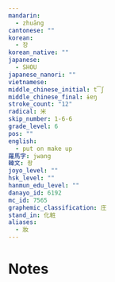 ```yaml
---
mandarin:
  - zhuāng
cantonese: ""
korean:
  - 장
korean_native: ""
japanese:
  - SHOU
japanese_nanori: ""
vietnamese:
middle_chinese_initial: t͡ʃ
middle_chinese_final: ɨɐŋ
stroke_count: "12"
radical: 米
skip_number: 1-6-6
grade_level: 6
pos: ""
english:
  - put on make up
羅馬字: jwang
韓文: 좡
joyo_level: ""
hsk_level: ""
hanmun_edu_level: ""
danayo_id: 6192
mc_id: 7565
graphemic_classification: 庄
stand_in: 化粧
aliases:
  - 妝
---
```


# Notes
